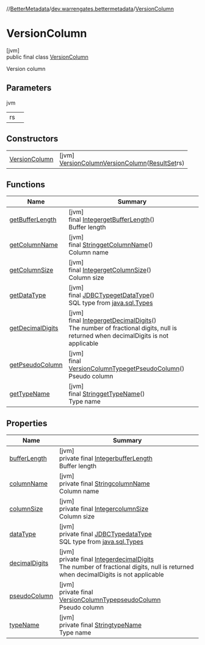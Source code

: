 //[BetterMetadata](../../../index.md)/[dev.warrengates.bettermetadata](../index.md)/[VersionColumn](index.md)

# VersionColumn

[jvm]\
public final class [VersionColumn](index.md)

Version column

## Parameters

jvm

| | |
|---|---|
| rs |  |

## Constructors

| | |
|---|---|
| [VersionColumn](-version-column.md) | [jvm]<br>[VersionColumn](index.md)[VersionColumn](-version-column.md)([ResultSet](https://docs.oracle.com/javase/8/docs/api/java/sql/ResultSet.html)rs) |

## Functions

| Name | Summary |
|---|---|
| [getBufferLength](get-buffer-length.md) | [jvm]<br>final [Integer](https://docs.oracle.com/javase/8/docs/api/java/lang/Integer.html)[getBufferLength](get-buffer-length.md)()<br>Buffer length |
| [getColumnName](get-column-name.md) | [jvm]<br>final [String](https://docs.oracle.com/javase/8/docs/api/java/lang/String.html)[getColumnName](get-column-name.md)()<br>Column name |
| [getColumnSize](get-column-size.md) | [jvm]<br>final [Integer](https://docs.oracle.com/javase/8/docs/api/java/lang/Integer.html)[getColumnSize](get-column-size.md)()<br>Column size |
| [getDataType](get-data-type.md) | [jvm]<br>final [JDBCType](https://docs.oracle.com/javase/8/docs/api/java/sql/JDBCType.html)[getDataType](get-data-type.md)()<br>SQL type from [java.sql.Types](https://docs.oracle.com/javase/8/docs/api/java/sql/Types.html) |
| [getDecimalDigits](get-decimal-digits.md) | [jvm]<br>final [Integer](https://docs.oracle.com/javase/8/docs/api/java/lang/Integer.html)[getDecimalDigits](get-decimal-digits.md)()<br>The number of fractional digits, null is returned when decimalDigits is not applicable |
| [getPseudoColumn](get-pseudo-column.md) | [jvm]<br>final [VersionColumnType](../-version-column-type/index.md)[getPseudoColumn](get-pseudo-column.md)()<br>Pseudo column |
| [getTypeName](get-type-name.md) | [jvm]<br>final [String](https://docs.oracle.com/javase/8/docs/api/java/lang/String.html)[getTypeName](get-type-name.md)()<br>Type name |

## Properties

| Name | Summary |
|---|---|
| [bufferLength](index.md#213964408%2FProperties%2F-1216412040) | [jvm]<br>private final [Integer](https://docs.oracle.com/javase/8/docs/api/java/lang/Integer.html)[bufferLength](index.md#213964408%2FProperties%2F-1216412040)<br>Buffer length |
| [columnName](index.md#-1883820195%2FProperties%2F-1216412040) | [jvm]<br>private final [String](https://docs.oracle.com/javase/8/docs/api/java/lang/String.html)[columnName](index.md#-1883820195%2FProperties%2F-1216412040)<br>Column name |
| [columnSize](index.md#-840123737%2FProperties%2F-1216412040) | [jvm]<br>private final [Integer](https://docs.oracle.com/javase/8/docs/api/java/lang/Integer.html)[columnSize](index.md#-840123737%2FProperties%2F-1216412040)<br>Column size |
| [dataType](index.md#-1618211334%2FProperties%2F-1216412040) | [jvm]<br>private final [JDBCType](https://docs.oracle.com/javase/8/docs/api/java/sql/JDBCType.html)[dataType](index.md#-1618211334%2FProperties%2F-1216412040)<br>SQL type from [java.sql.Types](https://docs.oracle.com/javase/8/docs/api/java/sql/Types.html) |
| [decimalDigits](index.md#2110563557%2FProperties%2F-1216412040) | [jvm]<br>private final [Integer](https://docs.oracle.com/javase/8/docs/api/java/lang/Integer.html)[decimalDigits](index.md#2110563557%2FProperties%2F-1216412040)<br>The number of fractional digits, null is returned when decimalDigits is not applicable |
| [pseudoColumn](index.md#-330694966%2FProperties%2F-1216412040) | [jvm]<br>private final [VersionColumnType](../-version-column-type/index.md)[pseudoColumn](index.md#-330694966%2FProperties%2F-1216412040)<br>Pseudo column |
| [typeName](index.md#-1187898823%2FProperties%2F-1216412040) | [jvm]<br>private final [String](https://docs.oracle.com/javase/8/docs/api/java/lang/String.html)[typeName](index.md#-1187898823%2FProperties%2F-1216412040)<br>Type name |
